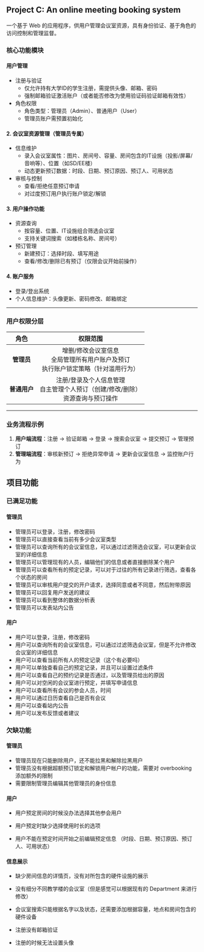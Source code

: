 ## Project C: An online meeting booking system

一个基于 Web 的应用程序，供用户管理会议室资源，具有身份验证、基于角色的访问控制和管理监督。

### 核心功能模块

#### 用户管理

- 注册与验证
  - 仅允许持有大学ID的学生注册，需提供头像、邮箱、密码
  - 强制邮箱验证激活账户（或者能否修改为使用验证码验证邮箱有效性）
- 角色权限
  - 角色类型：管理员（Admin）、普通用户（User）
  - 管理员账户需预置初始化

#### 2. **会议室资源管理（管理员专属）**

- 信息维护
  - 录入会议室属性：图片、房间号、容量、房间包含的IT设施（投影/屏幕/音响等）、位置（如SD/EE楼）
  - 动态更新预订数据：时段、日期、预订原因、预订人、可用状态
- 审核与控制
  - 查看/拒绝任意预订申请
  - 对过度预订用户执行账户锁定/解锁

#### 3. **用户操作功能**

- 资源查询
  - 按容量、位置、IT设施组合筛选会议室
  - 支持关键词搜索（如楼栋名称、房间号）
- 预订管理
  - 新建预订：选择时段、填写用途
  - 查看/修改/删除已有预订（仅限会议开始前操作）

#### 4. **账户服务**

- 登录/登出系统
- 个人信息维护：头像更新、密码修改、邮箱绑定

------

### 用户权限分层

|   **角色**   |                         **权限范围**                         |
| :----------: | :----------------------------------------------------------: |
|  **管理员**  | 增删/修改会议室信息<br>全局管理所有用户账户及预订<br> 执行账户锁定策略（针对滥用行为） |
| **普通用户** | 注册/登录及个人信息管理<br> 自主管理个人预订（创建/修改/删除）<br> 资源查询与预订操作 |

------

### 业务流程示例

1. **用户端流程**：注册 → 验证邮箱 → 登录 → 搜索会议室 → 提交预订 → 管理预订
2. **管理端流程**：审核新预订 → 拒绝异常申请 → 更新会议室信息 → 监控账户行为



## 项目功能

### 已满足功能

#### 管理员

- 管理员可以登录，注册，修改密码
- 管理员可以直接查看当前有多少会议室类型
- 管理员可以查询所有的会议室信息，可以通过过滤筛选会议室，可以更新会议室的详细信息
- 管理员可以管理现有的人员，编辑他们的信息或者直接删除某个用户
- 管理员可以查看所有的预定记录，可以对于过往的所有记录进行筛选，查看各个状态的房间
- 管理员可以审核用户提交的开户请求，选择同意或者不同意，然后附带原因
- 管理员可以回复用户发送的建议
- 管理员可以看到整体的数据分析表
- 管理员可以发表站内公告

#### 用户

- 用户可以登录，注册，修改密码
- 用户可以查询所有的会议室信息，可以通过过滤筛选会议室，但是不允许修改会议室的详细信息
- 用户可以查看当前所有人的预定记录（这个有必要吗）
- 用户可以单独查看自己的预定记录，并且可以设置过滤条件
- 用户可以查看自己的预约记录是否通过，以及管理员给出的原因
- 用户可以对空闲的会议室进行预定，并填写申请信息
- 用户可以查看所有会议的参会人员，时间
- 用户可以通过日历查看自己是否有会议
- 用户可以查看站内公告
- 用户可以发布反馈或者建议

### 欠缺功能

#### 管理员

- 管理员现在只能删除用户，还不能拉黑和解除拉黑用户
- 管理员没有根据超额预订锁定和解锁用户帐户的功能，需要对 overbooking 添加额外的限制
- 需要限制管理员编辑其他管理员的身份信息

#### 用户

- 用户预定房间的时候没办法选择其他参会用户

- 用户预定时缺少选择使用时长的选项
- 用户不能在预定时间开始之前编辑预定信息 （时段、日期、预订原因、预订人、可用状态）

#### 信息展示

- 缺少房间信息的详情页，没有对所包含的硬件设施的展示
- 没有细分不同教学楼的会议室（但是感觉可以根据现有的 Department 来进行修改）

- 会议室搜索只能根据名字以及状态，还需要添加根据容量，地点和房间包含的硬件设备

- 注册没有邮箱验证

- 注册的时候无法设置头像

  

